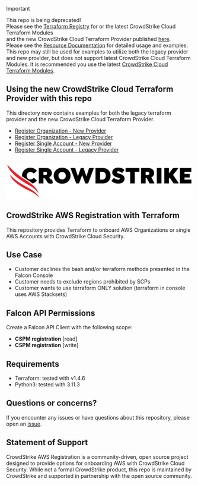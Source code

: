 > [!IMPORTANT]
> This repo is being deprecated!  
> Please see the [Terraform Registry](https://registry.terraform.io/modules/CrowdStrike/cloud-registration/aws/latest) for or the latest CrowdStrike Cloud Terraform Modules  
> and the new CrowdStrike Cloud Terraform Provider published [here](https://registry.terraform.io/providers/CrowdStrike/crowdstrike/latest).  
> Please see the [Resource Documentation](https://github.com/CrowdStrike/terraform-provider-crowdstrike/blob/main/docs/resources/cloud_aws_account.md) for detailed usage and examples.  
> This repo may still be used for examples to utilize both the legacy provider and new provider, but does not support latest CrowdStrike Cloud Terraform Modules.  It is recommended you use the latest [CrowdStrike Cloud Terraform Modules](https://registry.terraform.io/modules/CrowdStrike/cloud-registration/aws/latest).  

## Using the new CrowdStrike Cloud Terraform Provider with this repo
This directory now contains examples for both the legacy terraform provider and the new CrowdStrike Cloud Terraform Provider.
- [Register Organization - New Provider](/organization-new/README.md)  
- [Register Organization - Legacy Provider](/organization/README.md)  
- [Register Single Account - New Provider](/single-account-new/README.md)  
- [Register Single Account - Legacy Provider](/single-account/README.md)  

##
  

![](https://raw.githubusercontent.com/CrowdStrike/falconpy/main/docs/asset/cs-logo.png)

## CrowdStrike AWS Registration with Terraform

This repository provides Terraform to onboard AWS Organizations or single AWS Accounts with CrowdStrike Cloud Security.

## Use Case
- Customer declines the bash and/or terraform methods presented in the Falcon Console
- Customer needs to exclude regions prohibited by SCPs
- Customer wants to use terraform ONLY solution (terraform in console uses AWS Stacksets)

Falcon API Permissions
----------------------

Create a Falcon API Client with the following scope:
* **CSPM registration** [read]
* **CSPM registration** [write]

Requirements
------------

- Terraform: tested with v1.4.6
- Python3: tested with 3.11.3

## Questions or concerns?

If you encounter any issues or have questions about this repository, please open an [issue](https://github.com/CrowdStrike/cloud-aws-registration-terraform/issues/new/choose).

## Statement of Support

CrowdStrike AWS Registration is a community-driven, open source project designed to provide options for onboarding AWS with CrowdStrike Cloud Security. While not a formal CrowdStrike product, this repo is maintained by CrowdStrike and supported in partnership with the open source community.